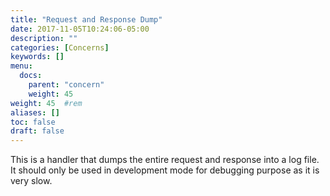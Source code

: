 ```yaml
---
title: "Request and Response Dump"
date: 2017-11-05T10:24:06-05:00
description: ""
categories: [Concerns]
keywords: []
menu:
  docs:
    parent: "concern"
    weight: 45
weight: 45	#rem
aliases: []
toc: false
draft: false
---
```


This is a handler that dumps the entire request and response into a log file. It
should only be used in development mode for debugging purpose as it is very slow.


